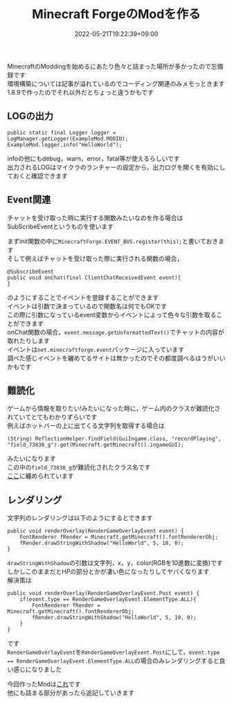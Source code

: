 ﻿---
title: "Minecraft ForgeのModを作る"
slug: forge_modding_tutorial_20220521-192238
date: 2022-05-21T19:22:39+09:00

tags: ["PC", "Java"]
categories: ["PC関連"]

draft: false
---

MinecraftのModdingを始めるにあたり色々と詰まった場所が多かったので忘備録です  
環境構築については記事が溢れているのでコーディング関連のみメモっときます  
1.8.9で作ったのでそれ以外だとちょっと違うかもです  

## LOGの出力
```
public static final Logger logger = LogManager.getLogger(ExampleMod.MODID);
ExampleMod.logger.info("HelloWorld");
```
infoの他にもdebug，warn，error，fatal等が使えるらしいです  
出力されるLOGはマイクラのランチャーの設定から，出力ログを開くを有効にしておくと確認できます  

## Event関連
チャットを受け取った時に実行する関数みたいなのを作る場合はSubScribeEventというものを使います  

まずinit関数の中に`MinecraftForge.EVENT_BUS.register(this);`と書いておきます  
そして例えばチャットを受け取った際に実行される関数の場合，  
```
@SubscribeEvent
public void onChat(final ClientChatReceivedEvent event){
}
```
のようにすることでイベントを登録することができます  
イベントは引数で決まっているので関数名は何でもOKです  
この際に引数になっているevent変数からイベントによって色々な引数を取ることができます  
onChat関数の場合，`event.message.getUnformattedText()`でチャットの内容が取れたりします  
イベントは`net.minecraftforge.event`パッケージに入っています  
調べた感じイベントを纏めてるサイトは無かったのでその都度調べるほうがいいかもです  
## 難読化
ゲームから情報を取りたい!みたいになった時に，ゲーム内のクラスが難読化されていてとてもわかりずらいです  
例えばホットバーの上に出てくる文字列を取得する場合は  
```
(String) ReflectionHelper.findField(GuiIngame.class, "recordPlaying", "field_73838_g").get(Minecraft.getMinecraft().ingameGUI);
```
みたいになります  
この中の`field_73838_g`が難読化されたクラス名です  
[ここ](https://github.com/KevyPorter/Minecraft-Forge-Utils/blob/master/fields.csv)に纏められています

## レンダリング
文字列のレンダリングは以下のようにするとできます  
```
public void renderOverlay(RenderGameOverlayEvent event) {
    FontRenderer fRender = Minecraft.getMinecraft().fontRendererObj;
    fRender.drawStringWithShadow("HelloWorld", 5, 10, 0);
}
```
`drawStringWithShadow`の引数は文字列，x，y，color(RGBを10進数に変換)です  
しかしこのままだとHPの部分とかが凄い色になったりしてヤバくなります  
解決策は  
```
public void renderOverlay(RenderGameOverlayEvent.Post event) {
    if(event.type == RenderGameOverlayEvent.ElementType.ALL){
        FontRenderer fRender = Minecraft.getMinecraft().fontRendererObj;
        fRender.drawStringWithShadow("HelloWorld", 5, 10, 0);
    }
}
```
です  
`RenderGameOverlayEvent`を`RenderGameOverlayEvent.Post`にして，`event.type == RenderGameOverlayEvent.ElementType.ALL`の場合のみレンダリングすると良い感じになりました  

今回作ったModは[これ](https://github.com/GODofMEGANE/GTBsolver)です  
他にも詰まる部分があったら追記していきます  